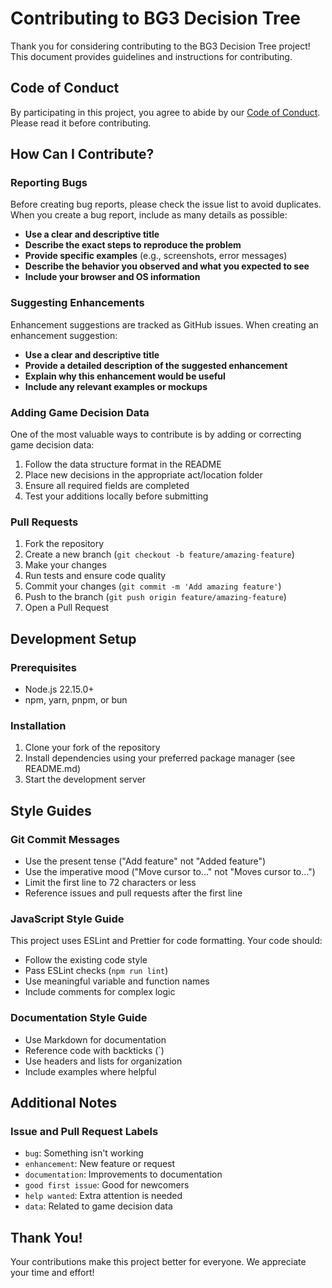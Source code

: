 # Contributing to BG3 Decision Tree

Thank you for considering contributing to the BG3 Decision Tree project! This document provides guidelines and instructions for contributing.

## Code of Conduct

By participating in this project, you agree to abide by our [Code of Conduct](CODE_OF_CONDUCT.md). Please read it before contributing.

## How Can I Contribute?

### Reporting Bugs

Before creating bug reports, please check the issue list to avoid duplicates. When you create a bug report, include as many details as possible:

- **Use a clear and descriptive title**
- **Describe the exact steps to reproduce the problem**
- **Provide specific examples** (e.g., screenshots, error messages)
- **Describe the behavior you observed and what you expected to see**
- **Include your browser and OS information**

### Suggesting Enhancements

Enhancement suggestions are tracked as GitHub issues. When creating an enhancement suggestion:

- **Use a clear and descriptive title**
- **Provide a detailed description of the suggested enhancement**
- **Explain why this enhancement would be useful**
- **Include any relevant examples or mockups**

### Adding Game Decision Data

One of the most valuable ways to contribute is by adding or correcting game decision data:

1. Follow the data structure format in the README
2. Place new decisions in the appropriate act/location folder
3. Ensure all required fields are completed
4. Test your additions locally before submitting

### Pull Requests

1. Fork the repository
2. Create a new branch (`git checkout -b feature/amazing-feature`)
3. Make your changes
4. Run tests and ensure code quality
5. Commit your changes (`git commit -m 'Add amazing feature'`)
6. Push to the branch (`git push origin feature/amazing-feature`)
7. Open a Pull Request

## Development Setup

### Prerequisites

- Node.js 22.15.0+
- npm, yarn, pnpm, or bun

### Installation

1. Clone your fork of the repository
2. Install dependencies using your preferred package manager (see README.md)
3. Start the development server

## Style Guides

### Git Commit Messages

- Use the present tense ("Add feature" not "Added feature")
- Use the imperative mood ("Move cursor to..." not "Moves cursor to...")
- Limit the first line to 72 characters or less
- Reference issues and pull requests after the first line

### JavaScript Style Guide

This project uses ESLint and Prettier for code formatting. Your code should:

- Follow the existing code style
- Pass ESLint checks (`npm run lint`)
- Use meaningful variable and function names
- Include comments for complex logic

### Documentation Style Guide

- Use Markdown for documentation
- Reference code with backticks (`)
- Use headers and lists for organization
- Include examples where helpful

## Additional Notes

### Issue and Pull Request Labels

- `bug`: Something isn't working
- `enhancement`: New feature or request
- `documentation`: Improvements to documentation
- `good first issue`: Good for newcomers
- `help wanted`: Extra attention is needed
- `data`: Related to game decision data

## Thank You!

Your contributions make this project better for everyone. We appreciate your time and effort!
